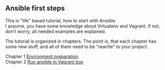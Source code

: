 ## Ansible first steps

This is "life" based tutorial, how to start with Ansible.  
I assume, you have some knowledge about Virtualenv and Vagrant,
if not, don't worry, all needed examples are explained.

The tutorial is organized in chapters. The point is, that each chapter has some
new stuff, and all of them need to be "rewrite" to your project.

Chapter 1 [Environment preparation](Chapter-01/README.md)  
Chapter 2 [Run ansible in Vagrant box](Chapter-02/README.md)  
